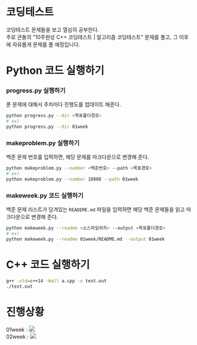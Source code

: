 # 코딩테스트
코딩테스트 문제들을 보고 열심히 공부한다.
<br>주로 큰돌의 "10주완성 C++ 코딩테스트 | 알고리즘 코딩테스트" 문제를 풀고, 그 이후에 자유롭게 문제를 풀 예정입니다.

# Python 코드 실행하기
### progress.py 실행하기
푼 문제에 대해서 주차마다 진행도를 업데이트 해준다.
```bash
python progress.py --dir <목표폴더경로>
# ex)
python progress.py --dir 01week
```

### makeproblem.py 실행하기
백준 문제 번호를 입력하면, 해당 문제를 마크다운으로 변경해 준다.
```bash
python makeproblem.py --number <백준번호> --path <목표경로>
# ex)
python makeproblem.py --number 10808 --path 01week
```

### makeweek.py 코드 실행하기
백준 문제 리스트가 담겨있는 `READEME.md` 파일을 입력하면 해당 백준 문제들을 읽고 마크다운으로 변경해 준다.
```bash
python makeweek.py --readme <소스파일위치> --output <목표폴더경로>
# ex)
python makeweek.py --readme 01week/README.md --output 01week
```

# C++ 코드 실행하기
```bash
g++ -std=c++14 -Wall a.cpp -o test.out
./test.out
```

진행상황
===

01week : ![](https://geps.dev/progress/100)<br>
02week : ![](https://geps.dev/progress/50)<br>
